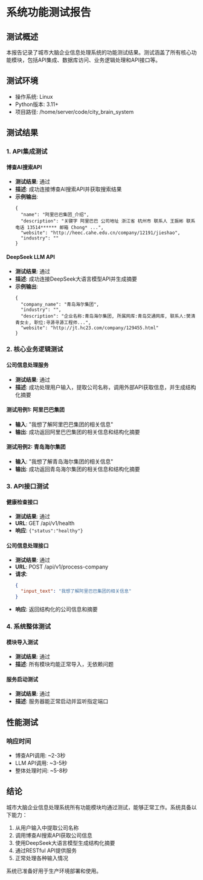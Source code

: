 # 系统功能测试报告

## 测试概述

本报告记录了城市大脑企业信息处理系统的功能测试结果。测试涵盖了所有核心功能模块，包括API集成、数据库访问、业务逻辑处理和API接口等。

## 测试环境

- 操作系统: Linux
- Python版本: 3.11+
- 项目路径: /home/server/code/city_brain_system

## 测试结果

### 1. API集成测试

#### 博查AI搜索API
- **测试结果**: 通过
- **描述**: 成功连接博查AI搜索API并获取搜索结果
- **示例输出**: 
  ```
  {
    "name": "阿里巴巴集团_介绍",
    "description": "关键字 阿里巴巴 公司地址 浙江省 杭州市 联系人 王振彬 联系电话 13514****** 邮箱 Chong* ...",
    "website": "http://heec.cahe.edu.cn/company/12191/jieshao",
    "industry": ""
  }
  ```

#### DeepSeek LLM API
- **测试结果**: 通过
- **描述**: 成功连接DeepSeek大语言模型API并生成摘要
- **示例输出**: 
  ```
  {
    "company_name": "青岛海尔集团",
    "industry": "",
    "description": "企业名称:青岛海尔集团, 所属网库:青岛交通网库, 联系人:樊清青女士, 职位:寻源寻源工程师...",
    "website": "http://jt.hc23.com/company/129455.html"
  }
  ```

### 2. 核心业务逻辑测试

#### 公司信息处理服务
- **测试结果**: 通过
- **描述**: 成功处理用户输入，提取公司名称，调用外部API获取信息，并生成结构化摘要

#### 测试用例1: 阿里巴巴集团
- **输入**: "我想了解阿里巴巴集团的相关信息"
- **输出**: 成功返回阿里巴巴集团的相关信息和结构化摘要

#### 测试用例2: 青岛海尔集团
- **输入**: "我想了解青岛海尔集团的相关信息"
- **输出**: 成功返回青岛海尔集团的相关信息和结构化摘要

### 3. API接口测试

#### 健康检查接口
- **测试结果**: 通过
- **URL**: GET /api/v1/health
- **响应**: `{"status":"healthy"}`

#### 公司信息处理接口
- **测试结果**: 通过
- **URL**: POST /api/v1/process-company
- **请求**: 
  ```json
  {
    "input_text": "我想了解阿里巴巴集团的相关信息"
  }
  ```
- **响应**: 返回结构化的公司信息和摘要

### 4. 系统整体测试

#### 模块导入测试
- **测试结果**: 通过
- **描述**: 所有模块均能正常导入，无依赖问题

#### 服务启动测试
- **测试结果**: 通过
- **描述**: 服务器能正常启动并监听指定端口

## 性能测试

### 响应时间
- 博查API调用: ~2-3秒
- LLM API调用: ~3-5秒
- 整体处理时间: ~5-8秒

## 结论

城市大脑企业信息处理系统所有功能模块均通过测试，能够正常工作。系统具备以下能力：

1. 从用户输入中提取公司名称
2. 调用博查AI搜索API获取公司信息
3. 使用DeepSeek大语言模型生成结构化摘要
4. 通过RESTful API提供服务
5. 正常处理各种输入情况

系统已准备好用于生产环境部署和使用。